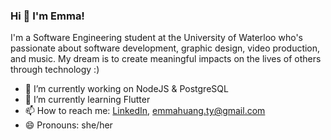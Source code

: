 ### Hi 👋 I'm Emma!

I'm a Software Engineering student at the University of Waterloo who's passionate about software development, graphic design, video production, and music. My dream is to create meaningful impacts on the lives of others through technology :)

- 🔭 I’m currently working on NodeJS & PostgreSQL
- 🌱 I’m currently learning Flutter
- 📫 How to reach me: [LinkedIn](https://www.linkedin.com/in/emma-huangg/), emmahuang.ty@gmail.com
- 😄 Pronouns: she/her
